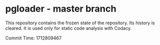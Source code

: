 # pgloader - master branch

This repository contains the frozen state of the repository.
Its history is cleared. It is used only for static code
analysis with Codacy.

Commit Time: 1712809467